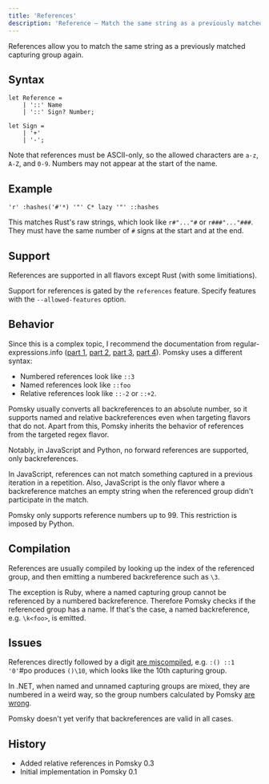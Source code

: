 ```yaml
---
title: 'References'
description: 'Reference – Match the same string as a previously matched capturing group again'
---
```


References allow you to match the same string as a previously matched capturing group again.

## Syntax

```pomsky
let Reference =
    | '::' Name
    | '::' Sign? Number;

let Sign =
    | '+'
    | '-';
```

Note that references must be ASCII-only, so the allowed characters are `a-z`, `A-Z`, and `0-9`.
Numbers may not appear at the start of the name.

## Example

```pomsky
'r' :hashes('#'*) '"' C* lazy '"' ::hashes
```

This matches Rust's raw strings, which look like `r#"..."#` or `r###"..."###`. They must have the
same number of `#` signs at the start and at the end.

## Support

References are supported in all flavors except Rust (with some limitiations).

Support for references is gated by the `references` feature. Specify features with the
`--allowed-features` option.

## Behavior

Since this is a complex topic, I recommend the documentation from regular-expressions.info
([part 1][pt-1], [part 2][pt-2], [part 3][pt-3], [part 4][pt-4]). Pomsky uses a different syntax:

[pt-1]: https://www.regular-expressions.info/backref.html
[pt-2]: https://www.regular-expressions.info/backref2.html
[pt-3]: https://www.regular-expressions.info/named.html
[pt-4]: https://www.regular-expressions.info/backrefrel.html

- Numbered references look like `::3`
- Named references look like `::foo`
- Relative references look like `::-2` or `::+2`.

Pomsky usually converts all backreferences to an absolute number, so it supports named and relative
backreferences even when targeting flavors that do not. Apart from this, Pomsky inherits the
behavior of references from the targeted regex flavor.

Notably, in JavaScript and Python, no forward references are supported, only backreferences.

In JavaScript, references can not match something captured in a previous iteration in a repetition.
Also, JavaScript is the only flavor where a backreference matches an empty string when the referenced
group didn't participate in the match.

Pomsky only supports reference numbers up to 99. This restriction is imposed by Python.

## Compilation

References are usually compiled by looking up the index of the referenced group, and then emitting
a numbered backreference such as `\3`.

The exception is Ruby, where a named capturing group cannot be referenced by a numbered
backreference. Therefore Pomsky checks if the referenced group has a name. If that's the case, a
named backreference, e.g. `\k<foo>`, is emitted.

## Issues

References directly followed by a digit [are miscompiled][digit-bug], e.g.
`:() ::1 '0'`#po produces `()\10`, which looks like the 10th capturing group.

In .NET, when named and unnamed capturing groups are mixed, they are numbered in a weird way, so
the group numbers calculated by Pomsky [are wrong][number-bug].

Pomsky doesn't yet verify that backreferences are valid in all cases.

[digit-bug]: https://github.com/pomsky-lang/pomsky/issues/97
[number-bug]: https://github.com/pomsky-lang/pomsky/issues/96

## History

- Added relative references in Pomsky 0.3
- Initial implementation in Pomsky 0.1

